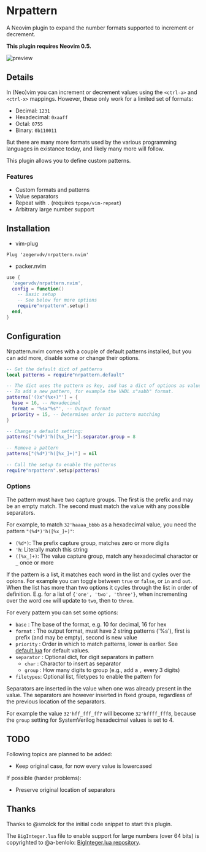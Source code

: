 # Nrpattern

A Neovim plugin to expand the number formats supported to increment or
decrement.

**This plugin requires Neovim 0.5.**

![preview](https://i.imgur.com/yKIntlk.gif)

## Details

In (Neo)vim you can increment or decrement values using the `<ctrl-a>` and `<ctrl-x>`
mappings. However, these only work for a limited set of formats:

 * Decimal: `1231`
 * Hexadecimal: `0xaaff`
 * Octal: `0755`
 * Binary: `0b110011`

But there are many more formats used by the various programming languages in
existance today, and likely many more will follow.

This plugin allows you to define custom patterns.

### Features

  * Custom formats and patterns
  * Value separators
  * Repeat with `.` (requires `tpope/vim-repeat`)
  * Arbitrary large number support


## Installation

 * vim-plug

``` vimscript
Plug 'zegervdv/nrpattern.nvim'
```

 * packer.nvim

``` lua
use {
  'zegervdv/nrpattern.nvim',
  config = function()
    -- Basic setup
    -- See below for more options
    require"nrpattern".setup()
  end,
}
```

## Configuration

Nrpattern.nvim comes with a couple of default patterns installed, but you can
add more, disable some or change their options.

``` lua
-- Get the default dict of patterns
local patterns = require"nrpattern.default"

-- The dict uses the pattern as key, and has a dict of options as value.
-- To add a new pattern, for example the VHDL x"aabb" format.
patterns['()x"(%x+)"'] = {
  base = 16, -- Hexadecimal
  format = '%sx"%s"', -- Output format
  priority = 15, -- Determines order in pattern matching
}

-- Change a default setting:
patterns["(%d*)'h([%x_]+)"].separator.group = 8

-- Remove a pattern
patterns["(%d*)'h([%x_]+)"] = nil

-- Call the setup to enable the patterns
require"nrpattern".setup(patterns)
```

### Options

The pattern must have two capture groups. The first is the prefix and may be an
empty match. 
The second must match the value with any possible separators.

For example, to match `32'haaaa_bbbb` as a hexadecimal value, you need the
pattern `"(%d*)'h([%x_]+)"`:
  * `(%d*)`: The prefix capture group, matches zero or more digits
  * `'h`: Literally match this string
  * `([%x_]+)`: The value capture group, match any hexadecimal charactor or `_`
  once or more

If the pattern is a list, it matches each word in the list and cycles over the
opions. For example you can toggle between `true` or `false`, or `in` and
`out`.
When the list has more than two options it cycles through the list in order of
definition. E.g. for a list of `{'one', 'two', 'three'}`, when incrementing
over the word `one` will update to `two`, then to `three`.

For every pattern you can set some options:

  * `base` : The base of the format, e.g. 10 for decimal, 16 for hex
  * `format` : The output format, must have 2 string patterns ('%s'), first is
  prefix (and may be empty), second is new value
  * `priority` : Order in which to match patterns, lower is earlier. See
  [default.lua](https://github.com/zegervdv/nrpattern.nvim/blob/master/lua/nrpattern/init.lua) for default values.
  * `separator` : Optional dict, for digit separators in pattern
    * `char` : Charactor to insert as separator
    * `group` : How many digits to group (e.g., add a `,` every 3 digits)
  * `filetypes`: Optional list, filetypes to enable the pattern for

Separators are inserted in the value when one was already present in the value.
The separators are however inserted in fixed groups, regardless of the previous
location of the separators.

For example the value `32'hff_fff_ff7` will become `32'hffff_fff8`, because the
`group` setting for SystemVerilog hexadecimal values is set to 4.

## TODO

Following topics are planned to be added:

  * Keep original case, for now every value is lowercased

If possible (harder problems):

  * Preserve original location of separators


## Thanks

Thanks to @smolck for the initial code snippet to start this plugin.

The `BigInteger.lua` file to enable support for large numbers (over 64 bits) is
copyrighted to @a-benlolo: [BigInteger.lua repository](https://github.com/A-Benlolo/BigInteger.lua).

